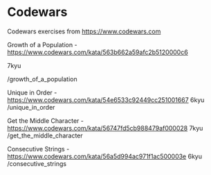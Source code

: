 # Codewars
Codewars exercises from https://www.codewars.com

Growth of a Population - https://www.codewars.com/kata/563b662a59afc2b5120000c6

7kyu

/growth_of_a_population

Unique in Order - https://www.codewars.com/kata/54e6533c92449cc251001667
6kyu
/unique_in_order

Get the Middle Character - https://www.codewars.com/kata/56747fd5cb988479af000028
7kyu
/get_the_middle_character

Consecutive Strings - https://www.codewars.com/kata/56a5d994ac971f1ac500003e
6kyu
/consecutive_strings

